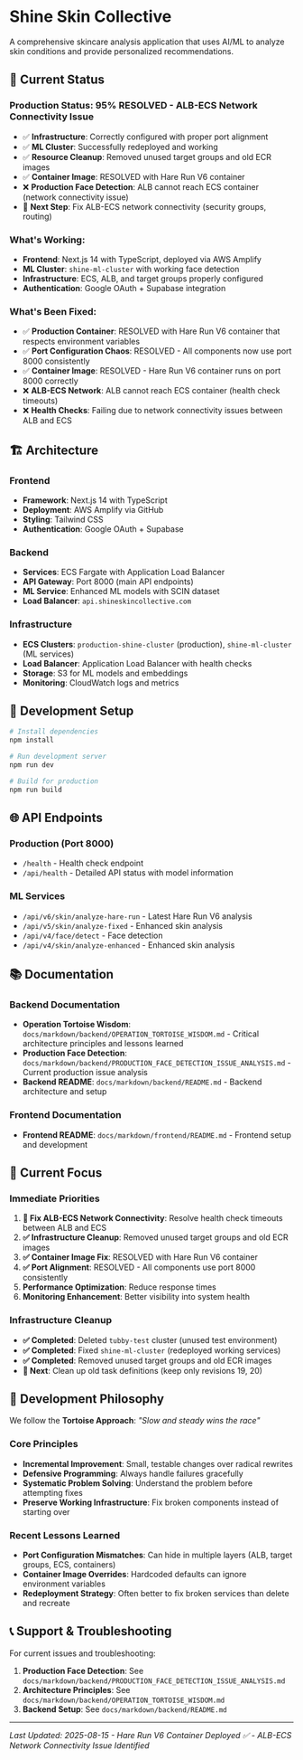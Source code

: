# Shine Skin Collective

A comprehensive skincare analysis application that uses AI/ML to analyze skin conditions and provide personalized recommendations.

## 🚀 **Current Status**

### **Production Status: 95% RESOLVED - ALB-ECS Network Connectivity Issue**
- ✅ **Infrastructure**: Correctly configured with proper port alignment
- ✅ **ML Cluster**: Successfully redeployed and working
- ✅ **Resource Cleanup**: Removed unused target groups and old ECR images
- ✅ **Container Image**: RESOLVED with Hare Run V6 container
- ❌ **Production Face Detection**: ALB cannot reach ECS container (network connectivity issue)
- 🔄 **Next Step**: Fix ALB-ECS network connectivity (security groups, routing)

### **What's Working:**
- **Frontend**: Next.js 14 with TypeScript, deployed via AWS Amplify
- **ML Cluster**: `shine-ml-cluster` with working face detection
- **Infrastructure**: ECS, ALB, and target groups properly configured
- **Authentication**: Google OAuth + Supabase integration

### **What's Been Fixed:**
- ✅ **Production Container**: RESOLVED with Hare Run V6 container that respects environment variables
- ✅ **Port Configuration Chaos**: RESOLVED - All components now use port 8000 consistently
- ✅ **Container Image**: RESOLVED - Hare Run V6 container runs on port 8000 correctly
- ❌ **ALB-ECS Network**: ALB cannot reach ECS container (health check timeouts)
- ❌ **Health Checks**: Failing due to network connectivity issues between ALB and ECS

## 🏗️ **Architecture**

### **Frontend**
- **Framework**: Next.js 14 with TypeScript
- **Deployment**: AWS Amplify via GitHub
- **Styling**: Tailwind CSS
- **Authentication**: Google OAuth + Supabase

### **Backend**
- **Services**: ECS Fargate with Application Load Balancer
- **API Gateway**: Port 8000 (main API endpoints)
- **ML Service**: Enhanced ML models with SCIN dataset
- **Load Balancer**: `api.shineskincollective.com`

### **Infrastructure**
- **ECS Clusters**: `production-shine-cluster` (production), `shine-ml-cluster` (ML services)
- **Load Balancer**: Application Load Balancer with health checks
- **Storage**: S3 for ML models and embeddings
- **Monitoring**: CloudWatch logs and metrics

## 🔧 **Development Setup**

```bash
# Install dependencies
npm install

# Run development server
npm run dev

# Build for production
npm run build
```

## 🌐 **API Endpoints**

### **Production (Port 8000)**
- `/health` - Health check endpoint
- `/api/health` - Detailed API status with model information

### **ML Services**
- `/api/v6/skin/analyze-hare-run` - Latest Hare Run V6 analysis
- `/api/v5/skin/analyze-fixed` - Enhanced skin analysis
- `/api/v4/face/detect` - Face detection
- `/api/v4/skin/analyze-enhanced` - Enhanced skin analysis

## 📚 **Documentation**

### **Backend Documentation**
- **Operation Tortoise Wisdom**: `docs/markdown/backend/OPERATION_TORTOISE_WISDOM.md` - Critical architecture principles and lessons learned
- **Production Face Detection**: `docs/markdown/backend/PRODUCTION_FACE_DETECTION_ISSUE_ANALYSIS.md` - Current production issue analysis
- **Backend README**: `docs/markdown/backend/README.md` - Backend architecture and setup

### **Frontend Documentation**
- **Frontend README**: `docs/markdown/frontend/README.md` - Frontend setup and development

## 🎯 **Current Focus**

### **Immediate Priorities**
1. **🔄 Fix ALB-ECS Network Connectivity**: Resolve health check timeouts between ALB and ECS
2. **✅ Infrastructure Cleanup**: Removed unused target groups and old ECR images
3. **✅ Container Image Fix**: RESOLVED with Hare Run V6 container
4. **✅ Port Alignment**: RESOLVED - All components use port 8000 consistently
5. **Performance Optimization**: Reduce response times
6. **Monitoring Enhancement**: Better visibility into system health

### **Infrastructure Cleanup**
- **✅ Completed**: Deleted `tubby-test` cluster (unused test environment)
- **✅ Completed**: Fixed `shine-ml-cluster` (redeployed working services)
- **✅ Completed**: Removed unused target groups and old ECR images
- **🔄 Next**: Clean up old task definitions (keep only revisions 19, 20)

## 🐢 **Development Philosophy**

We follow the **Tortoise Approach**: *"Slow and steady wins the race"*

### **Core Principles**
- **Incremental Improvement**: Small, testable changes over radical rewrites
- **Defensive Programming**: Always handle failures gracefully
- **Systematic Problem Solving**: Understand the problem before attempting fixes
- **Preserve Working Infrastructure**: Fix broken components instead of starting over

### **Recent Lessons Learned**
- **Port Configuration Mismatches**: Can hide in multiple layers (ALB, target groups, ECS, containers)
- **Container Image Overrides**: Hardcoded defaults can ignore environment variables
- **Redeployment Strategy**: Often better to fix broken services than delete and recreate

## 📞 **Support & Troubleshooting**

For current issues and troubleshooting:
1. **Production Face Detection**: See `docs/markdown/backend/PRODUCTION_FACE_DETECTION_ISSUE_ANALYSIS.md`
2. **Architecture Principles**: See `docs/markdown/backend/OPERATION_TORTOISE_WISDOM.md`
3. **Backend Setup**: See `docs/markdown/backend/README.md`

---

*Last Updated: 2025-08-15 - Hare Run V6 Container Deployed ✅ - ALB-ECS Network Connectivity Issue Identified*